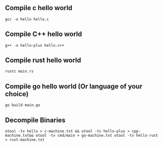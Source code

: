 ## Compile c hello world

`gcc -o hello hello.c`

## Compile C++ hello world

`g++ -o hello-plus hello.c++`

## Compile rust hello world

`rustc main.rs`

## Compile go hello world (Or language of your choice)

`go build main.go`

## Decompile Binaries

`otool -tv hello > c-machine.txt && otool -tv hello-plus > cpp-machine.txt&& otool -tv cmd/main > go-machine.txt otool -tv hello-rust > rust-machine.txt`
